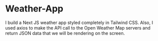 # Weather-App
I build a Next JS weather app styled completely in Tailwind CSS. Also, I used axios to make the API call to the Open Weather Map servers and return JSON data that we will be rendering on the screen.
